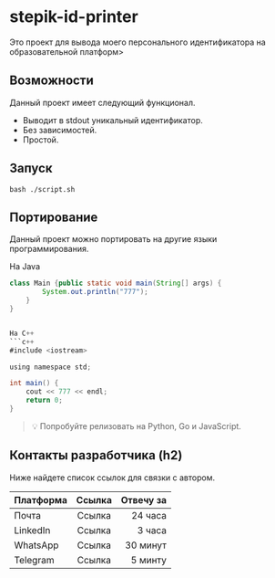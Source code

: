 # stepik-id-printer
Это проект для вывода моего персонального идентификатора на образовательной платформ>
## Возможности 
Данный проект имеет следующий функционал.
- Выводит в stdout уникальный идентификатор.
- Без зависимостей.
- Простой.
## Запуск 


`bash ./script.sh`

## Портирование
Данный проект можно портировать на другие языки программирования.

На Java

```java
class Main {public static void main(String[] args) {
        System.out.println("777");
    }
}


На С++
```c++
#include <iostream>

using namespace std;

int main() {
    cout << 777 << endl;
    return 0;
}
```
> 💡 Попробуйте релизовать на Python, Go и JavaScript.
## Контакты разработчика (h2)
Ниже найдете список ссылок для связки с автором.

| Платформа| Ссылка                       | Отвечу за     |
| :---     |    :----:                    |          ---: |
| Почта    | Ссылка|   24 часа     |
| LinkedIn | Ссылка|   3 часа      |
| WhatsApp | Ссылка|   30 минут    |
| Telegram | Ссылка|   5 минту     |
